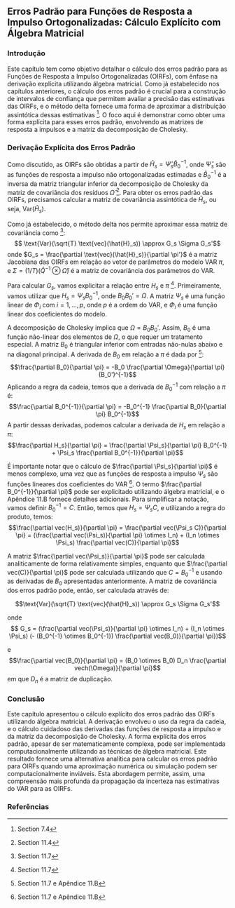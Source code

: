 ## Erros Padrão para Funções de Resposta a Impulso Ortogonalizadas: Cálculo Explícito com Álgebra Matricial

### Introdução
Este capítulo tem como objetivo detalhar o cálculo dos erros padrão para as Funções de Resposta a Impulso Ortogonalizadas (OIRFs), com ênfase na derivação explícita utilizando álgebra matricial. Como já estabelecido nos capítulos anteriores, o cálculo dos erros padrão é crucial para a construção de intervalos de confiança que permitem avaliar a precisão das estimativas das OIRFs, e o método delta fornece uma forma de aproximar a distribuição assintótica dessas estimativas [^2]. O foco aqui é demonstrar como obter uma forma explícita para esses erros padrão, envolvendo as matrizes de resposta a impulsos e a matriz da decomposição de Cholesky.

### Derivação Explícita dos Erros Padrão

Como discutido, as OIRFs são obtidas a partir de $\hat{H}_s = \hat{\Psi}_s \hat{B}_0^{-1}$, onde $\hat{\Psi}_s$ são as funções de resposta a impulso não ortogonalizadas estimadas e $\hat{B}_0^{-1}$ é a inversa da matriz triangular inferior da decomposição de Cholesky da matriz de covariância dos resíduos $\hat{\Omega}$ [^3]. Para obter os erros padrão das OIRFs, precisamos calcular a matriz de covariância assintótica de $\hat{H}_s$, ou seja, $\text{Var}(\hat{H}_s)$.

Como já estabelecido, o método delta nos permite aproximar essa matriz de covariância como [^4]:
$$ \text{Var}(\sqrt{T} \text{vec}(\hat{H}_s)) \approx G_s \Sigma G_s'$$
onde $G_s = \frac{\partial \text{vec}(\hat{H}_s)}{\partial \pi'}$  é a matriz Jacobiana das OIRFs em relação ao vetor de parâmetros do modelo VAR $\pi$, e $\Sigma = (1/T)(\hat{Q}^{-1} \otimes \hat{\Omega})$ é a matriz de covariância dos parâmetros do VAR.

Para calcular $G_s$, vamos explicitar a relação entre $H_s$ e $\pi$ [^4]. Primeiramente, vamos utilizar que $H_s = \Psi_s B_0^{-1}$, onde $B_0 B_0' = \Omega$.  A matriz $\Psi_s$ é uma função linear de $\Phi_i$ com $i = 1,\ldots, p$, onde $p$ é a ordem do VAR, e $\Phi_i$ é uma função linear dos coeficientes do modelo.

A decomposição de Cholesky implica que $\Omega =  B_0 B_0'$. Assim, $B_0$ é uma função não-linear dos elementos de $\Omega$, o que requer um tratamento especial. A matriz $B_0$ é triangular inferior com entradas não-nulas abaixo e na diagonal principal.  A derivada de $B_0$ em relação a $\pi$ é dada por [^5]:
$$\frac{\partial B_0}{\partial \pi} = -B_0 \frac{\partial \Omega}{\partial \pi} (B_0')^{-1}$$
Aplicando a regra da cadeia, temos que a derivada de $B_0^{-1}$ com relação a $\pi$ é:
$$\frac{\partial B_0^{-1}}{\partial \pi} = -B_0^{-1} \frac{\partial B_0}{\partial \pi} B_0^{-1}$$
A partir dessas derivadas, podemos calcular a derivada de $H_s$ em relação a $\pi$:
$$\frac{\partial H_s}{\partial \pi} = \frac{\partial \Psi_s}{\partial \pi} B_0^{-1} + \Psi_s \frac{\partial B_0^{-1}}{\partial \pi}$$

É importante notar que o cálculo de $\frac{\partial \Psi_s}{\partial \pi}$ é menos complexo, uma vez que as funções de resposta a impulso $\Psi_s$ são funções lineares dos coeficientes do VAR [^5].  O termo $\frac{\partial B_0^{-1}}{\partial \pi}$ pode ser explicitado utilizando álgebra matricial, e o Apêndice 11.B fornece detalhes adicionais.
Para simplificar a notação, vamos definir $B_0^{-1} = C$.
Então, temos que $H_s = \Psi_s C$, e utilizando a regra do produto, temos:
$$\frac{\partial vec(H_s)}{\partial \pi} =  \frac{\partial vec(\Psi_s C)}{\partial \pi} =  (\frac{\partial vec(\Psi_s)}{\partial \pi} \otimes I_n) + (I_n \otimes \Psi_s) \frac{\partial vec(C)}{\partial \pi}$$

A matriz $\frac{\partial vec(\Psi_s)}{\partial \pi}$  pode ser calculada analiticamente de forma relativamente simples, enquanto que $\frac{\partial vec(C)}{\partial \pi}$ pode ser calculada utilizando que $C = B_0^{-1}$ e usando as derivadas de $B_0$ apresentadas anteriormente. A matriz de covariância dos erros padrão pode, então, ser calculada através de:

$$\text{Var}(\sqrt{T} \text{vec}(\hat{H}_s)) \approx G_s \Sigma G_s'$$

onde
$$ G_s = (\frac{\partial vec(\Psi_s)}{\partial \pi} \otimes I_n) + (I_n \otimes \Psi_s) (- (B_0^{-1} \otimes B_0^{-1}) \frac{\partial vec(B_0)}{\partial \pi})$$

e
$$\frac{\partial vec(B_0)}{\partial \pi} = (B_0 \otimes B_0) D_n \frac{\partial vech(\Omega)}{\partial \pi}$$
em que $D_n$ é a matriz de duplicação.

### Conclusão
Este capítulo apresentou o cálculo explícito dos erros padrão das OIRFs utilizando álgebra matricial. A derivação envolveu o uso da regra da cadeia, e o cálculo cuidadoso das derivadas das funções de resposta a impulso e da matriz da decomposição de Cholesky.  A forma explícita dos erros padrão, apesar de ser matematicamente complexa, pode ser implementada computacionalmente utilizando as técnicas de álgebra matricial. Este resultado fornece uma alternativa analítica para calcular os erros padrão para OIRFs quando uma aproximação numérica ou simulação podem ser computacionalmente inviáveis.  Esta abordagem permite, assim, uma compreensão mais profunda da propagação da incerteza nas estimativas do VAR para as OIRFs.

### Referências
[^1]: Section 11.4
[^2]: Section 7.4
[^3]: Section 11.4
[^4]: Section 11.7
[^5]: Section 11.7 e Apêndice 11.B
<!-- END -->

